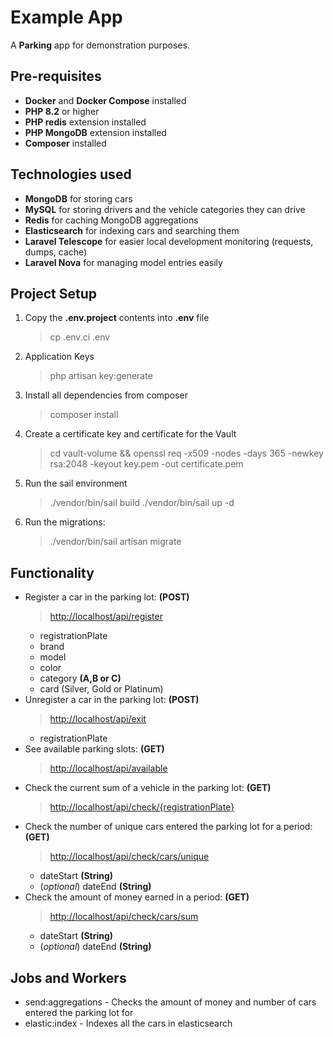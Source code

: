 # Example App

A **Parking** app for demonstration purposes.

## Pre-requisites

- **Docker** and **Docker Compose** installed
- **PHP 8.2** or higher
- **PHP redis** extension installed
- **PHP MongoDB** extension installed 
- **Composer** installed

## Technologies used

- **MongoDB** for storing cars
- **MySQL** for stоring drivers and the vehicle categories they can drive
- **Redis** for caching MongoDB aggregations
- **Elasticsearch** for indexing cars and searching them
- **Laravel Telescope** for easier local development monitoring
  (requests, dumps, cache)
- **Laravel Nova** for managing model entries easily

## Project Setup

1. Copy the **.env.project** contents into **.env** file
    > cp .env.ci .env
2. Application Keys
    > php artisan key:generate
3. Install all dependencies from composer
    > composer install
4. Create a certificate key and certificate for the Vault
    > cd vault-volume && openssl req -x509 -nodes -days 365 -newkey rsa:2048 -keyout key.pem -out certificate.pem
5. Run the sail environment
   > ./vendor/bin/sail build
   > ./vendor/bin/sail up -d
6. Run the migrations:
   > ./vendor/bin/sail artisan migrate

## Functionality

- Register a car in the parking lot: **(POST)**
    > <http://localhost/api/register>
  - registrationPlate
  - brand
  - model
  - color
  - category **(A,B or C)**
  - card (Silver, Gold or Platinum)
- Unregister a car in the parking lot: **(POST)**
    > <http://localhost/api/exit>
  - registrationPlate
- See available parking slots: **(GET)**
    > <http://localhost/api/available>
- Check the current sum of a vehicle in the parking lot: **(GET)**
    > <http://localhost/api/check/{registrationPlate}>
- Check the number of unique cars entered the parking lot for a period: **(GET)**
    > <http://localhost/api/check/cars/unique>
  - dateStart **(String)**
  - (_optional_) dateEnd **(String)**
- Check the amount of money earned in a period: **(GET)**
    > <http://localhost/api/check/cars/sum>
  - dateStart **(String)**
  - (_optional_) dateEnd **(String)**

## Jobs and Workers

- send:aggregations - Checks the amount of money and number
  of cars entered the parking lot for
- elastic:index - Indexes all the cars in elasticsearch
